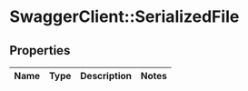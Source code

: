 # SwaggerClient::SerializedFile

## Properties
Name | Type | Description | Notes
------------ | ------------- | ------------- | -------------


